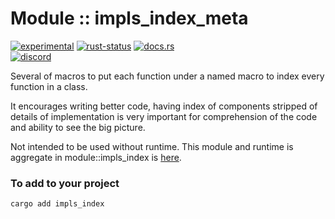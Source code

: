 <!-- {{# generate.module_header{} #}} -->

# Module :: impls_index_meta
<!--{ generate.module_header.start() }-->
 [![experimental](https://raster.shields.io/static/v1?label=&message=experimental&color=orange)](https://github.com/emersion/stability-badges#experimental) [![rust-status](https://github.com/Wandalen/wTools/actions/workflows/module_impls_index_meta_push.yml/badge.svg)](https://github.com/Wandalen/wTools/actions/workflows/module_impls_index_meta_push.yml) [![docs.rs](https://img.shields.io/docsrs/impls_index_meta?color=e3e8f0&logo=docs.rs)](https://docs.rs/impls_index_meta)  
[![discord](https://img.shields.io/discord/872391416519737405?color=eee&logo=discord&logoColor=eee&label=ask)](https://discord.gg/m3YfbXpUUY)
<!--{ generate.module_header.end }-->

Several of macros to put each function under a named macro to index every function in a class.

It encourages writing better code, having index of components stripped of details of implementation is very important for comprehension of the code and ability to see the big picture.

Not intended to be used without runtime. This module and runtime is aggregate in module::impls_index is [here](https://github.com/Wandalen/wTools/tree/master/module/core/impls_index).

### To add to your project

```sh
cargo add impls_index
```
